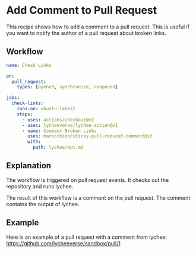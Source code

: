 # Add Comment to Pull Request

This recipe shows how to add a comment to a pull request. This is useful if you
want to notify the author of a pull request about broken links.

## Workflow

```yaml
name: Check Links

on:
  pull_request:
    types: [opened, synchronize, reopened]

jobs:
  check-links:
    runs-on: ubuntu-latest
    steps:
      - uses: actions/checkout@v2
      - uses: lycheeverse/lychee-action@v1
      - name: Comment Broken Links
        uses: marocchino/sticky-pull-request-comment@v2
        with:
          path: lychee/out.md
```

## Explanation

The workflow is triggered on pull request events. It checks out the repository
and runs lychee.

The result of this workflow is a comment on the pull request. The comment
contains the output of lychee.

## Example

Here is an example of a pull request with a comment from lychee:
https://github.com/lycheeverse/sandbox/pull/1
